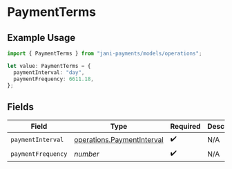 # PaymentTerms

## Example Usage

```typescript
import { PaymentTerms } from "jani-payments/models/operations";

let value: PaymentTerms = {
  paymentInterval: "day",
  paymentFrequency: 6611.18,
};
```

## Fields

| Field                                                                    | Type                                                                     | Required                                                                 | Description                                                              |
| ------------------------------------------------------------------------ | ------------------------------------------------------------------------ | ------------------------------------------------------------------------ | ------------------------------------------------------------------------ |
| `paymentInterval`                                                        | [operations.PaymentInterval](../../models/operations/paymentinterval.md) | :heavy_check_mark:                                                       | N/A                                                                      |
| `paymentFrequency`                                                       | *number*                                                                 | :heavy_check_mark:                                                       | N/A                                                                      |